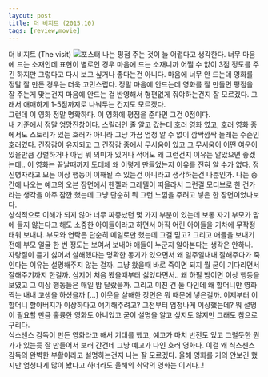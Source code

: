 ```yaml
---
layout: post
title: 더 비지트 (2015.10) 
tags: [review,movie]
---
```

더 비지트 (The visit)
![포스터](https://lh3.googleusercontent.com/-LGvfJ5rp9Bg/ViIdC5GXtgI/AAAAAAAAARA/t14q3Vb44Qg/s512-Ic42/movie_image%252520%2525281%252529.jpg)
나는 평점 주는 것이 늘 어렵다고 생각한다. 너무 마음에 드는 소재인데 표현이 별로인 경우 마음에 드는 소재니까 어쩔 수 없이 3점 정도를 주긴 하지만 그렇다고 다시 보고 싶거나 좋다는건 아니다. 마음에 너무 안 드는데 영화를 정말 잘 만든 경우는 더욱 고민스럽다. 정말 마음에 안드는데 영화를 잘 만들면 평점을 잘 주는게 맞는건지 마음에 안드는 걸 반영해서 형편없게 줘야하는건지 잘 모르겠다. 그래서 애매하게 1-5점까지로 나눠두는 건지도 모르겠다.    
그런데 이 영화 정말 명확하다. 이 영화에 평점을 준다면 그건 0점이다.  
내 기준에서 정말 엉망진창이다. 스릴러인 줄 알고 갔는데 호러 영화 였고, 호러 영화 중에서도 스토리가 있는 호러가 아니라 그냥 가끔 엄청 알 수 없이 깜짝깜짝 놀래는 수준인 호러였다. 긴장감이 유지되고 그 긴장감 중에서 무서움이 있고 그 무서움이 어떤 여운이 있을만큼 강렬하거나 아님 뭐 의미가 있거나 적어도 왜 그런건지 이유는 알았으면 좋겠는데.. 이 영화는 끝날때까지 도데체 왜 이렇게 만들었는지 이유를 전혀 알 수가 없다. 정신병자라고 모든 이상 행동이 이해될 수 있는건 아니라고 생각하는건 나뿐인가. 나는 중간에 나오는 예고의 오븐 장면에서 헨젤과 그레텔이 떠올라서 그런걸 모티브로 한 건가라는 생각을 아주 잠깐 했는데 그냥 단순히 뭐 그런 느낌을 주려고 넣은 한 장면이었나보다.   
상식적으로 이해가 되지 않아 너무 짜증났던 몇 가지 부분이 있는데 보통 자기 부모가 맘에 들지 않는다고 해도 소중한 아이들이라고 하면서 아직 어린 아이들을 기차에 무작정 태워 보내나. 부모와 연락은 단순히 메일로만 했는데 그걸 믿고? 그리고 애들을 보내기전에 부모 얼굴 한 번 정도는 보여서 보내야 애들이 누군지 알아본다는 생각은 안하나. 자랑질이 듣기 싫어서 살해했다는 명확한 동기가 있으면서 왜 일주일내내 잘해주다가 죽인다는 이유는 설명해주지 않는 걸까. 그냥 왔을때 바로 죽이면 되지 뭘 굳이 기다리면서 잘해주기까지 한걸까. 심지어 처음 봤을때부터 싫었다면서.. 왜 하필 밤이면 이상 행동을 보였고 그 이상 행동들은 매일 밤 달랐을까. 그리고 미친 건 둘 다인데 왜 할머니만 영화 찍는 내내 고생을 하셨을까 [...] 이웃을 살해한 장면은 뭐 때문에 넣은걸까. 이제부터 이 할머니 할아버지가 이상하다고 얘기해주려고? 그전부터 엄청나게 이상했는데? 뭐 설명이 필요할 만큼 훌륭한 영화도 아니었고 굳이 설명을 알고 싶지도 않지만 그래도 참으로 구리다.   
식스센스 감독이 만든 영화라고 해서 기대를 했고, 예고가 마치 반전도 있고 그럴듯한 뭔가가 있는듯 잘 만들어서 보러 간건데 그냥 예고가 다인 호러 영화다. 이걸 왜 식스센스 감독의 완벽한 부활이라고 설명하는건지 나는 잘 모르겠다. 올해 영화를 거의 안보긴 했지만 엄청나게 많이 봤다고 하더라도 올해의 최악의 영화는 이거다..! 